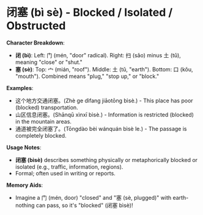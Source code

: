 # **闭塞 (bì sè) - Blocked / Isolated / Obstructed**

**Character Breakdown**:  
- **闭 (bì)**: Left: 门 (mén, "door" radical). Right: 扫 (sǎo) minus 土 (tǔ), meaning "close" or "shut."  
- **塞 (sè)**: Top: 宀 (mián, "roof"). Middle: 土 (tǔ, "earth"). Bottom: 口 (kǒu, "mouth"). Combined means "plug," "stop up," or "block."

**Examples**:  
- 这个地方交通闭塞。(Zhè ge dìfang jiāotōng bìsè.) - This place has poor (blocked) transportation.  
- 山区信息闭塞。(Shānqū xìnxī bìsè.) - Information is restricted (blocked) in the mountain areas.  
- 通道被完全闭塞了。(Tōngdào bèi wánquán bìsè le.) - The passage is completely blocked.

**Usage Notes**:  
- **闭塞 (bìsè)** describes something physically or metaphorically blocked or isolated (e.g., traffic, information, regions).  
- Formal; often used in writing or reports.

**Memory Aids**:  
- Imagine a 门 (mén, door) "closed" and "塞 (sè, plugged)" with earth-nothing can pass, so it's "blocked" (闭塞 bìsè)!